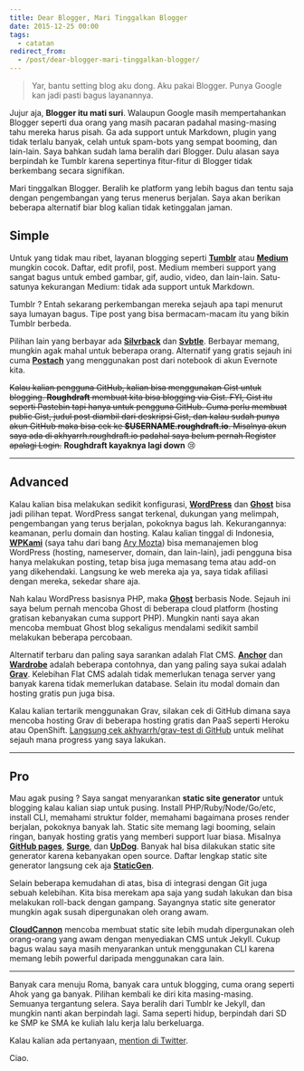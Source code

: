```yaml
---
title: Dear Blogger, Mari Tinggalkan Blogger
date: 2015-12-25 00:00
tags:
  - catatan
redirect_from:
  - /post/dear-blogger-mari-tinggalkan-blogger/
---
```


> Yar, bantu setting blog aku dong. Aku pakai Blogger. Punya Google kan jadi pasti bagus layanannya.

Jujur aja, **Blogger itu mati suri**. Walaupun Google masih mempertahankan Blogger seperti dua orang yang masih pacaran padahal masing-masing tahu mereka harus pisah. Ga ada support untuk Markdown, plugin yang tidak terlalu banyak, celah untuk spam-bots yang sempat booming, dan lain-lain. Saya bahkan sudah lama beralih dari Blogger. Dulu alasan saya berpindah ke Tumblr karena sepertinya fitur-fitur di Blogger tidak berkembang secara signifikan.

Mari tinggalkan Blogger. Beralih ke platform yang lebih bagus dan tentu saja dengan pengembangan yang terus menerus berjalan. Saya akan berikan beberapa alternatif biar blog kalian tidak ketinggalan jaman.

## Simple

Untuk yang tidak mau ribet, layanan blogging seperti [**Tumblr**](https://tumblr.com) atau [**Medium**](https://medium.com) mungkin cocok. Daftar, edit profil, post. Medium memberi support yang sangat bagus untuk embed gambar, gif, audio, video, dan lain-lain. Satu-satunya kekurangan Medium: tidak ada support untuk Markdown.

Tumblr ? Entah sekarang perkembangan mereka sejauh apa tapi menurut saya lumayan bagus. Tipe post yang bisa bermacam-macam itu yang bikin Tumblr berbeda.

Pilihan lain yang berbayar ada [**Silvrback**](https://www.silvrback.com) dan [**Svbtle**](https://svbtle.com). Berbayar memang, mungkin agak mahal untuk beberapa orang. Alternatif yang gratis sejauh ini cuma [**Postach**](https://postach.io) yang menggunakan post dari notebook di akun Evernote kita.

~~Kalau kalian pengguna GitHub, kalian bisa menggunakan Gist untuk blogging. **Roughdraft** membuat kita bisa blogging via Gist. FYI, Gist itu seperti Pastebin tapi hanya untuk pengguna GitHub. Cuma perlu membuat public Gist, judul post diambil dari deskripsi Gist, dan kalau sudah punya akun GitHub maka bisa cek ke **$USERNAME.roughdraft.io**. Misalnya akun saya ada di akhyarrh.roughdraft.io padahal saya belum pernah Register apalagi Login.~~
**Roughdraft kayaknya lagi down** :cry:

-----

## Advanced

Kalau kalian bisa melakukan sedikit konfigurasi, [**WordPress**](https://wordpress.org) dan [**Ghost**](https://ghost.org) bisa jadi pilihan tepat. WordPress sangat terkenal, dukungan yang melimpah, pengembangan yang terus berjalan, pokoknya bagus lah. Kekurangannya: keamanan, perlu domain dan hosting. Kalau kalian tinggal di Indonesia, [**WPKami**](https://wpkami.com) (saya tahu dari bang [Ary Mozta](https://twitter.com/arymozta)) bisa memanajemen blog WordPress (hosting, nameserver, domain, dan lain-lain), jadi pengguna bisa hanya melakukan posting, tetap bisa juga memasang tema atau add-on yang dikehendaki. Langsung ke web mereka aja ya, saya tidak afiliasi dengan mereka, sekedar share aja.

Nah kalau WordPress basisnya PHP, maka [**Ghost**](https://ghost.org) berbasis Node. Sejauh ini saya belum pernah mencoba Ghost di beberapa cloud platform (hosting gratisan kebanyakan cuma support PHP). Mungkin nanti saya akan mencoba membuat Ghost blog sekaligus mendalami sedikit sambil melakukan beberapa percobaan.

Alternatif terbaru dan paling saya sarankan adalah Flat CMS. [**Anchor**](https://anchorcms.com) dan [**Wardrobe**](https://wardrobecms.com) adalah beberapa contohnya, dan yang paling saya sukai adalah [**Grav**](https://getgrav.org). Kelebihan Flat CMS adalah tidak memerlukan tenaga server yang banyak karena tidak memerlukan database. Selain itu modal domain dan hosting gratis pun juga bisa.

Kalau kalian tertarik menggunakan Grav, silakan cek di GitHub dimana saya mencoba hosting Grav di beberapa hosting gratis dan PaaS seperti Heroku atau OpenShift. [Langsung cek akhyarrh/grav-test di GitHub](https://github.com/akhyarrh/grav-test) untuk melihat sejauh mana progress yang saya lakukan.

-----

## Pro

Mau agak pusing ? Saya sangat menyarankan **static site generator** untuk blogging kalau kalian siap untuk pusing. Install PHP/Ruby/Node/Go/etc, install CLI, memahami struktur folder, memahami bagaimana proses render berjalan, pokoknya banyak lah. Static site memang lagi booming, selain ringan, banyak hosting gratis yang memberi support luar biasa. Misalnya [**GitHub pages**](https://pages.github.com), [**Surge**](https://surge.sh), dan [**UpDog**](https://updog.co). Banyak hal bisa dilakukan static site generator karena kebanyakan open source. Daftar lengkap static site generator langsung cek aja [**StaticGen**](https://www.staticgen.com).

Selain beberapa kemudahan di atas, bisa di integrasi dengan Git juga sebuah kelebihan. Kita bisa merekam apa saja yang sudah lakukan dan bisa melakukan roll-back dengan gampang. Sayangnya static site generator mungkin agak susah dipergunakan oleh orang awam.

[**CloudCannon**](https://cloudcannon.com/) mencoba membuat static site lebih mudah dipergunakan oleh orang-orang yang awam dengan menyediakan CMS untuk Jekyll. Cukup bagus walau saya masih menyarankan untuk menggunakan CLI karena memang lebih powerful daripada menggunakan cara lain.

-----

Banyak cara menuju Roma, banyak cara untuk blogging, cuma orang seperti Ahok yang ga banyak. Pilihan kembali ke diri kita masing-masing. Semuanya tergantung selera. Saya beralih dari Tumblr ke Jekyll, dan mungkin nanti akan berpindah lagi. Sama seperti hidup, berpindah dari SD ke SMP ke SMA ke kuliah lalu kerja lalu berkeluarga.

Kalau kalian ada pertanyaan, [mention di Twitter](https://twitter.com/akhyarrh).

Ciao.
